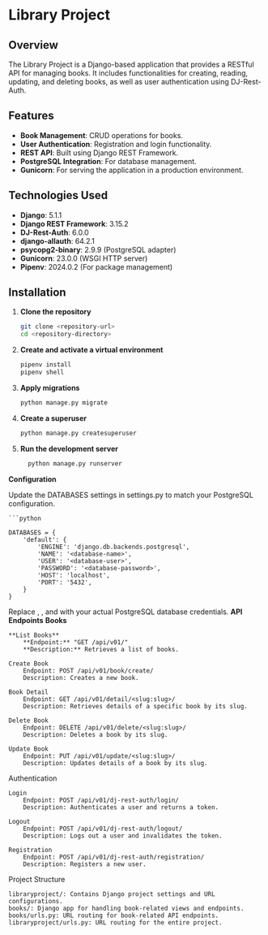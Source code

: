 # Library Project

## Overview

The Library Project is a Django-based application that provides a RESTful API for managing books. It includes functionalities for creating, reading, updating, and deleting books, as well as user authentication using DJ-Rest-Auth.

## Features

- **Book Management**: CRUD operations for books.
- **User Authentication**: Registration and login functionality.
- **REST API**: Built using Django REST Framework.
- **PostgreSQL Integration**: For database management.
- **Gunicorn**: For serving the application in a production environment.

## Technologies Used

- **Django**: 5.1.1
- **Django REST Framework**: 3.15.2
- **DJ-Rest-Auth**: 6.0.0
- **django-allauth**: 64.2.1
- **psycopg2-binary**: 2.9.9 (PostgreSQL adapter)
- **Gunicorn**: 23.0.0 (WSGI HTTP server)
- **Pipenv**: 2024.0.2 (For package management)

## Installation

1. **Clone the repository**

   ```bash
   git clone <repository-url>
   cd <repository-directory>

2. **Create and activate a virtual environment**

    ```bash
    pipenv install
    pipenv shell

3. **Apply migrations**

    ```bash
    python manage.py migrate

4. **Create a superuser**

    ```bash
    python manage.py createsuperuser

5. **Run the development server**

    ```bash
      python manage.py runserver

**Configuration**

Update the DATABASES settings in settings.py to match your PostgreSQL configuration.

    ```python
    
    DATABASES = {
        'default': {
            'ENGINE': 'django.db.backends.postgresql',
            'NAME': '<database-name>',
            'USER': '<database-user>',
            'PASSWORD': '<database-password>',
            'HOST': 'localhost',
            'PORT': '5432',
        }
    }

Replace <database-name>, <database-user>, and <database-password> with your actual PostgreSQL database credentials.
**API Endpoints**
**Books**

    **List Books**
        **Endpoint:** "GET /api/v01/"
        **Description:** Retrieves a list of books.

    Create Book
        Endpoint: POST /api/v01/book/create/
        Description: Creates a new book.

    Book Detail
        Endpoint: GET /api/v01/detail/<slug:slug>/
        Description: Retrieves details of a specific book by its slug.

    Delete Book
        Endpoint: DELETE /api/v01/delete/<slug:slug>/
        Description: Deletes a book by its slug.

    Update Book
        Endpoint: PUT /api/v01/update/<slug:slug>/
        Description: Updates details of a book by its slug.

Authentication

    Login
        Endpoint: POST /api/v01/dj-rest-auth/login/
        Description: Authenticates a user and returns a token.

    Logout
        Endpoint: POST /api/v01/dj-rest-auth/logout/
        Description: Logs out a user and invalidates the token.

    Registration
        Endpoint: POST /api/v01/dj-rest-auth/registration/
        Description: Registers a new user.

Project Structure

    libraryproject/: Contains Django project settings and URL configurations.
    books/: Django app for handling book-related views and endpoints.
    books/urls.py: URL routing for book-related API endpoints.
    libraryproject/urls.py: URL routing for the entire project.
